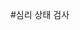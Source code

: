 #심리 상태 검사
    <title>심리 상태 검사</title>
    <style>
        /* 제목에 사용할 폰트 (EF 제주돌담체) */
        @font-face {
            font-family: 'EFJejudoldam';
            src: url('https://fastly.jsdelivr.net/gh/projectnoonnu/noonfonts_2210-EF@1.0/EF_jejudoldam.woff2') format('woff2'); /* EF 제주돌담체 폰트 경로 */
        }

        h1 {
            font-family: 'EFJejudoldam', sans-serif;
            color: #00796b;
            font-size: 2rem;
            text-align: center;
            margin-bottom: 20px;
        }

</html>